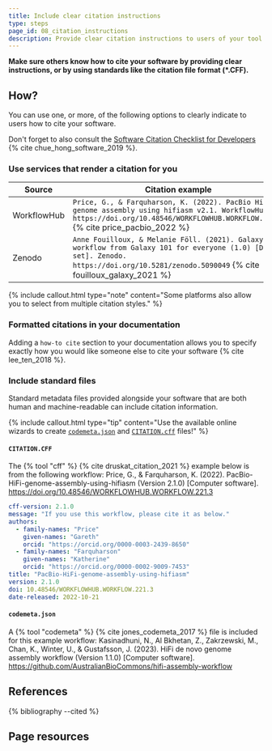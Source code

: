 ```yaml
---
title: Include clear citation instructions
type: steps
page_id: 08_citation_instructions
description: Provide clear citation instructions to users of your tool or workflow, for example by using a standard file (e.g. CITATION.cff). 
---
```



**Make sure others know how to cite your software by providing clear instructions, or by using standards like the citation file format (*.CFF).**


## How?

You can use one, or more, of the following options to clearly indicate to users how to cite your software. 

Don't forget to also consult the [Software Citation Checklist for Developers](https://doi.org/10.5281/zenodo.3482769) {% cite chue_hong_software_2019 %}. 

### Use services that render a citation for you

| Source      | Citation example                                                                                                                                                                                                              |
|-------------|-------------------------------------------------------------------------------------------------------------------------------------------------------------------------------------------------------------------------------|
| WorkflowHub | `Price, G., & Farquharson, K. (2022). PacBio HiFi genome assembly using hifiasm v2.1. WorkflowHub. https://doi.org/10.48546/WORKFLOWHUB.WORKFLOW.221.3` {% cite price_pacbio_2022 %}                                 |
| Zenodo      | `Anne Fouilloux, & Melanie Föll. (2021). Galaxy workflow from Galaxy 101 for everyone (1.0) [Data set]. Zenodo. https://doi.org/10.5281/zenodo.5090049` {% cite fouilloux_galaxy_2021 %} |

{% include callout.html type="note" content="Some platforms also allow you to select from multiple citation styles." %}


### Formatted citations in your documentation

Adding a `how-to cite` section to your documentation allows you to specify exactly how you would like someone else to cite your software {% cite lee_ten_2018 %}.


### Include standard files

Standard metadata files provided alongside your software that are both human and machine-readable can include citation information.

{% include callout.html type="tip" content="Use the available online wizards to create [`codemeta.json`](https://codemeta.github.io/codemeta-generator/) and [`CITATION.cff`](https://citation-file-format.github.io/cff-initializer-javascript/#/) files!" %}


####  `CITATION.CFF`

The {% tool "cff" %} {% cite druskat_citation_2021 %} example below is from the following workflow: Price, G., & Farquharson, K. (2022). PacBio-HiFi-genome-assembly-using-hifiasm (Version 2.1.0) [Computer software]. https://doi.org/10.48546/WORKFLOWHUB.WORKFLOW.221.3

```yaml
cff-version: 2.1.0
message: "If you use this workflow, please cite it as below."
authors:
  - family-names: "Price"
    given-names: "Gareth"
    orcid: "https://orcid.org/0000-0003-2439-8650"
  - family-names: "Farquharson"
    given-names: "Katherine"
    orcid: "https://orcid.org/0000-0002-9009-7453"
title: "PacBio-HiFi-genome-assembly-using-hifiasm"
version: 2.1.0
doi: 10.48546/WORKFLOWHUB.WORKFLOW.221.3
date-released: 2022-10-21
```

#### `codemeta.json` 

A {% tool "codemeta" %} {% cite jones_codemeta_2017 %} file is included for this example workflow: Kasinadhuni, N., Al Bkhetan, Z., Zakrzewski, M., Chan, K., Winter, U., & Gustafsson, J. (2023). HiFi de novo genome assembly workflow (Version 1.1.0) [Computer software]. https://github.com/AustralianBioCommons/hifi-assembly-workflow


## References

{% bibliography --cited %}


## Page resources

